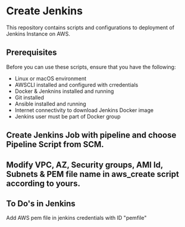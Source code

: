 # Create Jenkins

This repository contains scripts and configurations to deployment of Jenkins Instance on AWS.

## Prerequisites

Before you can use these scripts, ensure that you have the following:

- Linux or macOS environment
- AWSCLI installed and configured with crredentials
- Docker & Jenknins installed and running
- Git installed
- Ansible installed and running
- Internet connectivity to download Jenkins Docker image
- Jenkins user must be part of Docker group

## Create Jenkins Job with pipeline and choose Pipeline Script from SCM.

## Modify VPC, AZ, Security groups, AMI Id, Subnets & PEM file name in aws_create script according to yours.

To Do's in Jenkins
------------------------------------------
Add AWS pem file in jenkins credentials with ID "pemfile"
